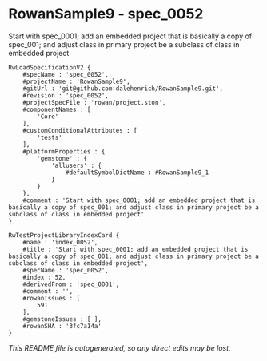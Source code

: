 # RowanSample9 - spec_0052
Start with spec_0001; add an embedded project that is basically a copy of spec_001; and adjust class in primary project be a subclass of class in embedded project
```
RwLoadSpecificationV2 {
	#specName : 'spec_0052',
	#projectName : 'RowanSample9',
	#gitUrl : 'git@github.com:dalehenrich/RowanSample9.git',
	#revision : 'spec_0052',
	#projectSpecFile : 'rowan/project.ston',
	#componentNames : [
		'Core'
	],
	#customConditionalAttributes : [
		'tests'
	],
	#platformProperties : {
		'gemstone' : {
			'allusers' : {
				#defaultSymbolDictName : #RowanSample9_1
			}
		}
	},
	#comment : 'Start with spec_0001; add an embedded project that is basically a copy of spec_001; and adjust class in primary project be a subclass of class in embedded project'
}

RwTestProjectLibraryIndexCard {
	#name : 'index_0052',
	#title : 'Start with spec_0001; add an embedded project that is basically a copy of spec_001; and adjust class in primary project be a subclass of class in embedded project',
	#specName : 'spec_0052',
	#index : 52,
	#derivedFrom : 'spec_0001',
	#comment : '',
	#rowanIssues : [
		591
	],
	#gemstoneIssues : [ ],
	#rowanSHA : '3fc7a14a'
}
```

*This README file is autogenerated, so any direct edits may be lost.*
